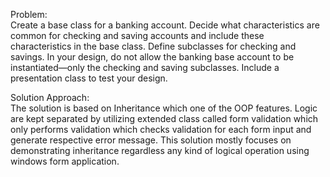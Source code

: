 Problem:\
Create a base class for a banking account. Decide what characteristics are common for checking and saving accounts and include these characteristics in the base class. Define subclasses for checking and savings. In your design, do not allow the banking base account to be instantiated—only the checking and saving subclasses. Include a presentation class to test your design.

Solution Approach:\
The solution is based on Inheritance which one of the OOP features. Logic are kept separated by utilizing extended class called form validation which only performs validation which checks validation for each form input and generate respective error message. This solution mostly focuses on demonstrating inheritance regardless any kind of logical operation using windows form application.
